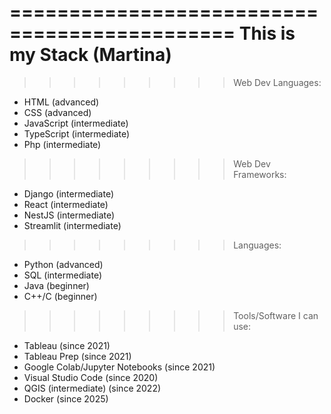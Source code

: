 =============================================
This is my Stack (Martina)
=============================================

> > > > > > > > > Web Dev Languages:

- HTML (advanced)
- CSS (advanced)
- JavaScript (intermediate)
- TypeScript (intermediate)
- Php (intermediate)

> > > > > > > > > Web Dev Frameworks:

- Django (intermediate)
- React (intermediate)
- NestJS (intermediate)
- Streamlit (intermediate)

> > > > > > > > > Languages:

- Python (advanced)
- SQL (intermediate)
- Java (beginner)
- C++/C (beginner)

> > > > > > > > > Tools/Software I can use:

- Tableau (since 2021)
- Tableau Prep (since 2021)
- Google Colab/Jupyter Notebooks (since 2021)
- Visual Studio Code (since 2020)
- QGIS (intermediate) (since 2022)
- Docker (since 2025)

